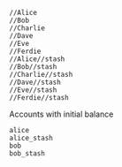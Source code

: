 ```
//Alice
//Bob
//Charlie
//Dave
//Eve
//Ferdie
//Alice//stash
//Bob//stash
//Charlie//stash
//Dave//stash
//Eve//stash
//Ferdie//stash
```

Accounts with initial balance

```
alice
alice_stash
bob
bob_stash
```

